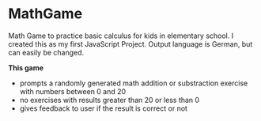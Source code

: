 # MathGame
Math Game to practice basic calculus for kids in elementary school.
I created this as my first JavaScript Project.
Output language is German, but can easily be changed. 

**This game**
- prompts a randomly generated math addition or substraction exercise with numbers between 0 and 20
- no exercises with results greater than 20 or less than 0 
- gives feedback to user if the result is correct or not

